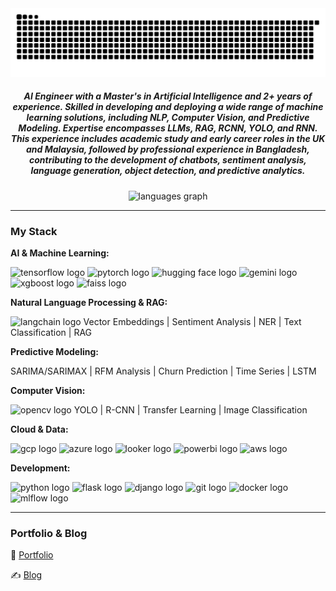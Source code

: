 <img src="https://raw.githubusercontent.com/Risad-Raihan/Risad-Raihan/output/snake.svg" alt="Snake animation" />

<h5 align="center">AI Engineer with a Master's in Artificial Intelligence and 2+ years of experience. Skilled in developing and deploying a wide range of machine learning solutions, including NLP, Computer Vision, and Predictive Modeling. Expertise encompasses LLMs, RAG, RCNN, YOLO, and RNN. This experience includes academic study and early career roles in the UK and Malaysia, followed by professional experience in Bangladesh, contributing to the development of chatbots, sentiment analysis, language generation, object detection, and predictive analytics.</h5>

<div align="center">
  <img src="https://github-readme-stats.vercel.app/api/top-langs?username=Risad-Raihan&locale=en&hide_title=false&layout=compact&card_width=320&langs_count=5&theme=dracula&hide_border=false&order=2" height="150" alt="languages graph"  />
</div>

---

### My Stack

**AI & Machine Learning:**
<p align="left">
  <img src="https://img.shields.io/badge/TensorFlow-%23FF6F00.svg?style=for-the-badge&logo=tensorflow&logoColor=white" height="30" alt="tensorflow logo">
  <img src="https://img.shields.io/badge/PyTorch-%23EE4C2C.svg?style=for-the-badge&logo=pytorch&logoColor=white" height="30" alt="pytorch logo">
  <img src="https://img.shields.io/badge/Hugging%20Face-%23FFD21F.svg?style=for-the-badge&logo=huggingface&logoColor=black" height="30" alt="hugging face logo">
  <img src="https://img.shields.io/badge/Google%20AI-%234285F4.svg?style=for-the-badge&logo=google-ai&logoColor=white" height="30" alt="gemini logo">
  <img src="https://img.shields.io/badge/XGBoost-%23F06117.svg?style=for-the-badge&logo=xgboost&logoColor=white" height="30" alt="xgboost logo">
  <img src="https://img.shields.io/badge/FAISS-%2334A853.svg?style=for-the-badge&logoColor=white" height="30" alt="faiss logo">
</p>

**Natural Language Processing & RAG:**
<p align="left">
  <img src="https://img.shields.io/badge/LangChain-%2300C698.svg?style=for-the-badge&logoColor=white" height="30" alt="langchain logo">
  <span>Vector Embeddings</span> | <span>Sentiment Analysis</span> | <span>NER</span> | <span>Text Classification</span> | <span>RAG</span>
</p>

**Predictive Modeling:**
<p align="left">
  <span>SARIMA/SARIMAX</span> | <span>RFM Analysis</span> | <span>Churn Prediction</span> | <span>Time Series</span> | <span>LSTM</span>
</p>

**Computer Vision:**
<p align="left">
  <img src="https://img.shields.io/badge/OpenCV-%2327AE60.svg?style=for-the-badge&logo=opencv&logoColor=white" height="30" alt="opencv logo">
  <span>YOLO</span> | <span>R-CNN</span> | <span>Transfer Learning</span> | <span>Image Classification</span>
</p>

**Cloud & Data:**
<p align="left">
  <img src="https://img.shields.io/badge/Google%20Cloud-%234285F4.svg?style=for-the-badge&logo=google-cloud&logoColor=white" height="30" alt="gcp logo">
  <img src="https://img.shields.io/badge/Microsoft%20Azure-%230078D4.svg?style=for-the-badge&logo=microsoft-azure&logoColor=white" height="30" alt="azure logo">
  <img src="https://img.shields.io/badge/Looker-%233367D6.svg?style=for-the-badge&logoColor=white" height="30" alt="looker logo">
  <img src="https://img.shields.io/badge/Power%20BI-%23F2C811.svg?style=for-the-badge&logo=powerbi&logoColor=black" height="30" alt="powerbi logo">
  <img src="https://img.shields.io/badge/Amazon%20AWS-%23232F3E.svg?style=for-the-badge&logo=amazonaws&logoColor=white" height="30" alt="aws logo">
</p>

**Development:**
<p align="left">
  <img src="https://img.shields.io/badge/Python-%233776AB.svg?style=for-the-badge&logo=python&logoColor=white" height="30" alt="python logo">
  <img src="https://img.shields.io/badge/Flask-%23000000.svg?style=for-the-badge&logo=flask&logoColor=white" height="30" alt="flask logo">
  <img src="https://img.shields.io/badge/Django-%23092E20.svg?style=for-the-badge&logo=django&logoColor=white" height="30" alt="django logo">
  <img src="https://img.shields.io/badge/Git-%23F05032.svg?style=for-the-badge&logo=git&logoColor=white" height="30" alt="git logo">
  <img src="https://img.shields.io/badge/Docker-%232496ED.svg?style=for-the-badge&logo=docker&logoColor=white" height="30" alt="docker logo">
  <img src="https://img.shields.io/badge/MLflow-%23000000.svg?style=for-the-badge&logoColor=white" height="30" alt="mlflow logo">
</p>

---

### Portfolio & Blog

🔗 [Portfolio](https://www.risadfindingpatterns.com/)

✍️ [Blog](https://www.risadfindingpatterns.com/blog)
